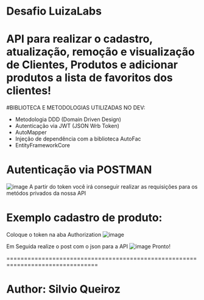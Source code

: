 # Desafio LuizaLabs

# API para realizar o cadastro, atualização, remoção e visualização de Clientes, Produtos e adicionar produtos a lista de favoritos dos clientes!

#BIBLIOTECA E METODOLOGIAS UTILIZADAS NO DEV:
- Metodologia DDD (Domain Driven Design)
- Autenticação via JWT (JSON Wrb Token)
- AutoMapper 
- Injeção de dependência com a biblioteca AutoFac
- EntityFrameworkCore

# Autenticação via POSTMAN
![image](https://user-images.githubusercontent.com/36198905/148004145-b3be2c83-8628-4d14-bc9f-ff8b8e3824c9.png)
A partir do token você irá conseguir realizar as requisições para os metódos privados da nossa API

# Exemplo cadastro de produto:
Coloque o token na aba Authorization
![image](https://user-images.githubusercontent.com/36198905/148004438-3c68f36f-c2b4-4db3-9490-66c801d0e85f.png)

Em Seguida realize o post com o json para a API
![image](https://user-images.githubusercontent.com/36198905/148004330-946023fa-ee29-42ff-921a-47aae1e6d030.png)
Pronto!



================================================================================


# Author: Silvio Queiroz
